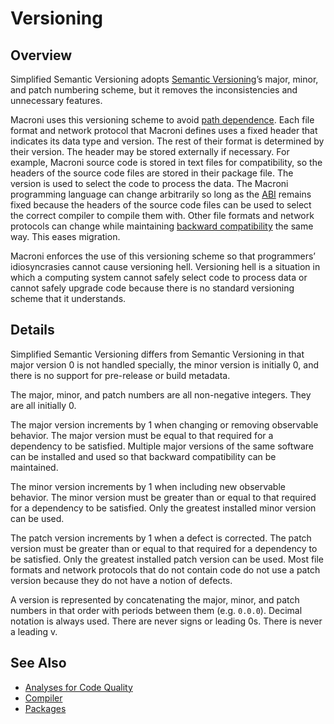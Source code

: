 Versioning
==========

## Overview

Simplified Semantic Versioning adopts [Semantic Versioning](https://semver.org/)’s major, minor, and patch numbering scheme, but it removes the inconsistencies and unnecessary features.

Macroni uses this versioning scheme to avoid [path dependence](https://en.wikipedia.org/wiki/Path_dependence).  Each file format and network protocol that Macroni defines uses a fixed header that indicates its data type and version.  The rest of their format is determined by their version.  The header may be stored externally if necessary.  For example, Macroni source code is stored in text files for compatibility, so the headers of the source code files are stored in their package file.  The version is used to select the code to process the data.  The Macroni programming language can change arbitrarily so long as the [ABI](https://en.wikipedia.org/wiki/Application_binary_interface) remains fixed because the headers of the source code files can be used to select the correct compiler to compile them with.  Other file formats and network protocols can change while maintaining [backward compatibility](https://en.wikipedia.org/wiki/Backward_compatibility) the same way.  This eases migration.

Macroni enforces the use of this versioning scheme so that programmers’ idiosyncrasies cannot cause versioning hell.  Versioning hell is a situation in which a computing system cannot safely select code to process data or cannot safely upgrade code because there is no standard versioning scheme that it understands.


## Details

Simplified Semantic Versioning differs from Semantic Versioning in that major version 0 is not handled specially, the minor version is initially 0, and there is no support for pre-release or build metadata.

The major, minor, and patch numbers are all non-negative integers.  They are all initially 0.

The major version increments by 1 when changing or removing observable behavior.  The major version must be equal to that required for a dependency to be satisfied.  Multiple major versions of the same software can be installed and used so that backward compatibility can be maintained.

The minor version increments by 1 when including new observable behavior.  The minor version must be greater than or equal to that required for a dependency to be satisfied.  Only the greatest installed minor version can be used.

The patch version increments by 1 when a defect is corrected.  The patch version must be greater than or equal to that required for a dependency to be satisfied.  Only the greatest installed patch version can be used.  Most file formats and network protocols that do not contain code do not use a patch version because they do not have a notion of defects.

A version is represented by concatenating the major, minor, and patch numbers in that order with periods between them (e.g. `0.0.0`).  Decimal notation is always used.  There are never signs or leading 0s.  There is never a leading v.


## See Also
* [Analyses for Code Quality](Analyses_for_Code_Quality.md)
* [Compiler](Compiler.md)
* [Packages](Packages.md)
